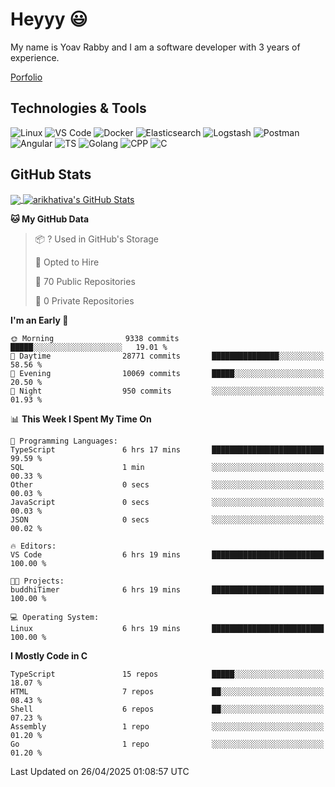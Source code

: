 
# Heyyy 😃
My name is Yoav Rabby and I am a software developer with 3 years of experience.

<a href="https://yoavrabby.com">
  Porfolio
</a>

## Technologies & Tools
![Linux](https://img.shields.io/badge/Linux-FCC624?style=flat&logo=linux&logoColor=black)
![VS Code](https://img.shields.io/badge/-VS%20Code-007ACC?style=flat-square&logo=visual-studio-code)
![Docker](https://img.shields.io/badge/Docker-E9F8FF?style=flat-square&logo=Docker)
![Elasticsearch](https://img.shields.io/badge/Elasticsearch-F8FDC5?style=flat-square&logo=elasticsearch&logoColor=lightblue)
![Logstash](https://img.shields.io/badge/Logstash-F8FDC5?style=flat-square&logo=logstash&logoColor=orange)
![Postman](https://img.shields.io/badge/Postman-F6BB43?style=flat-square&logo=Postman&logoColor=white)
![Angular](https://img.shields.io/badge/Angular-red?style=flat-square&logo=angular)
![TS](https://shields.io/badge/TypeScript-3178C6?logo=TypeScript&logoColor=FFF&style=flat-square)
![Golang](https://img.shields.io/badge/Golang-CBFBFD?style=flat-square&logo=go)
![CPP](https://img.shields.io/badge/C++-00599C?style=flat-square&logo=C%2B%2B&logoColor=white)
![C](https://img.shields.io/badge/C-F0F8FF?style=flat-square&logo=C)

## GitHub Stats
<a href="https://github.com/arikhativa/arikhativa">
  <img align="center" src="https://github-readme-stats.vercel.app/api/top-langs/?username=arikhativa&hide=java,html,tex&title_color=ffffff&text_color=c9cacc&icon_color=2bbc8a&bg_color=1d1f21&langs_count=3" />
</a>
<a href="https://github.com/arikhativa/arikhativa">
  <img align="center" src="https://github-readme-stats.vercel.app/api?username=arikhativa&show_icons=true&line_height=27&count_private=true&title_color=ffffff&text_color=c9cacc&icon_color=2bbc8a&bg_color=1d1f21" alt="arikhativa's GitHub Stats" />
</a>

<!--START_SECTION:waka-->
**🐱 My GitHub Data** 

> 📦 ? Used in GitHub's Storage 
 > 
> 💼 Opted to Hire
 > 
> 📜 70 Public Repositories 
 > 
> 🔑 0 Private Repositories 
 > 
**I'm an Early 🐤** 

```text
🌞 Morning                9338 commits        █████░░░░░░░░░░░░░░░░░░░░   19.01 % 
🌆 Daytime                28771 commits       ███████████████░░░░░░░░░░   58.56 % 
🌃 Evening                10069 commits       █████░░░░░░░░░░░░░░░░░░░░   20.50 % 
🌙 Night                  950 commits         ░░░░░░░░░░░░░░░░░░░░░░░░░   01.93 % 
```


📊 **This Week I Spent My Time On** 

```text
💬 Programming Languages: 
TypeScript               6 hrs 17 mins       █████████████████████████   99.59 % 
SQL                      1 min               ░░░░░░░░░░░░░░░░░░░░░░░░░   00.33 % 
Other                    0 secs              ░░░░░░░░░░░░░░░░░░░░░░░░░   00.03 % 
JavaScript               0 secs              ░░░░░░░░░░░░░░░░░░░░░░░░░   00.03 % 
JSON                     0 secs              ░░░░░░░░░░░░░░░░░░░░░░░░░   00.02 % 

🔥 Editors: 
VS Code                  6 hrs 19 mins       █████████████████████████   100.00 % 

🐱‍💻 Projects: 
buddhiTimer              6 hrs 19 mins       █████████████████████████   100.00 % 

💻 Operating System: 
Linux                    6 hrs 19 mins       █████████████████████████   100.00 % 
```

**I Mostly Code in C** 

```text
TypeScript               15 repos            █████░░░░░░░░░░░░░░░░░░░░   18.07 % 
HTML                     7 repos             ██░░░░░░░░░░░░░░░░░░░░░░░   08.43 % 
Shell                    6 repos             ██░░░░░░░░░░░░░░░░░░░░░░░   07.23 % 
Assembly                 1 repo              ░░░░░░░░░░░░░░░░░░░░░░░░░   01.20 % 
Go                       1 repo              ░░░░░░░░░░░░░░░░░░░░░░░░░   01.20 % 
```




 Last Updated on 26/04/2025 01:08:57 UTC
<!--END_SECTION:waka-->
